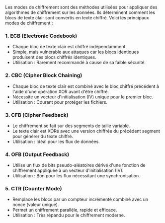 Les modes de chiffrement sont des méthodes utilisées pour appliquer des algorithmes de chiffrement sur les données. Ils déterminent comment les blocs de texte clair sont convertis en texte chiffré. Voici les principaux modes de chiffrement :

### 1. **ECB (Electronic Codebook)**

- Chaque bloc de texte clair est chiffré indépendamment.
- Simple, mais vulnérable aux attaques car les blocs identiques produisent des blocs chiffrés identiques.
- Utilisation : Rarement recommandé à cause de sa faible sécurité.

### 2. **CBC (Cipher Block Chaining)**

- Chaque bloc de texte clair est combiné avec le bloc chiffré précédent à l'aide d'une opération XOR avant d'être chiffré.
- Nécessite un vecteur d'initialisation (IV) unique pour le premier bloc.
- Utilisation : Courant pour protéger les fichiers.

### 3. **CFB (Cipher Feedback)**

- Le chiffrement se fait sur des segments de taille variable.
- Le texte clair est XORé avec une version chiffrée du précédent segment pour générer du texte chiffré.
- Utilisation : Idéal pour les flux de données.

### 4. **OFB (Output Feedback)**

- Utilise un flux de bits pseudo-aléatoires dérivé d'une fonction de chiffrement appliquée à un vecteur d'initialisation (IV).
- Utilisation : Bon pour les flux nécessitant une synchronisation.

### 5. **CTR (Counter Mode)**

- Remplace les blocs par un compteur incrémenté combiné avec un nonce (valeur unique).
- Permet un chiffrement parallèle, rapide et efficace.
- Utilisation : Très répandu pour le chiffrement moderne.
